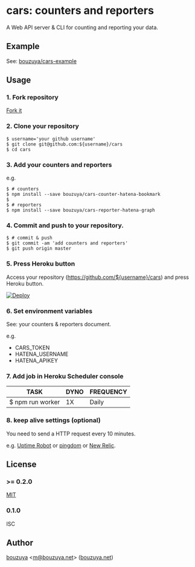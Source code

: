 # cars: counters and reporters

A Web API server & CLI for counting and reporting your data.

## Example

See: [bouzuya/cars-example](https://github.com/bouzuya/cars-example)

## Usage

### 1. Fork repository

[Fork it](https://github.com/bouzuya/cars/fork)

### 2. Clone your repository

```
$ username='your github username'
$ git clone git@github.com:${username}/cars
$ cd cars
```

### 3. Add your counters and reporters

e.g.

```
$ # counters
$ npm install --save bouzuya/cars-counter-hatena-bookmark
$
$ # reporters
$ npm install --save bouzuya/cars-reporter-hatena-graph
```

### 4. Commit and push to your repository.

```
$ # commit & push
$ git commit -am 'add counters and reporters'
$ git push origin master
```

### 5. Press Heroku button

Access your repository (https://github.com/${username}/cars) and press Heroku button.

[![Deploy](https://www.herokucdn.com/deploy/button.png)](https://heroku.com/deploy)

### 6. Set environment variables

See: your counters & reporters document.

e.g.

- CARS_TOKEN
- HATENA_USERNAME
- HATENA_APIKEY

### 7. Add job in Heroku Scheduler console

 TASK             | DYNO | FREQUENCY
------------------|------|-----------
 $ npm run worker | 1X   | Daily

### 8. keep alive settings (optional)

You need to send a HTTP request every 10 minutes.

e.g. [Uptime Robot](https://uptimerobot.com/) or [pingdom](https://www.pingdom.com/) or [New Relic](http://newrelic.com/).

## License

### >= 0.2.0

[MIT](LICENSE)

### 0.1.0

ISC

## Author

[bouzuya][name] &lt;[m@bouzuya.net][email]&gt; ([bouzuya.net][url])

[name]: https://github.com/bouzuya/
[email]: mailto:m@bouzuya.net
[url]: http://bouzuya.net

